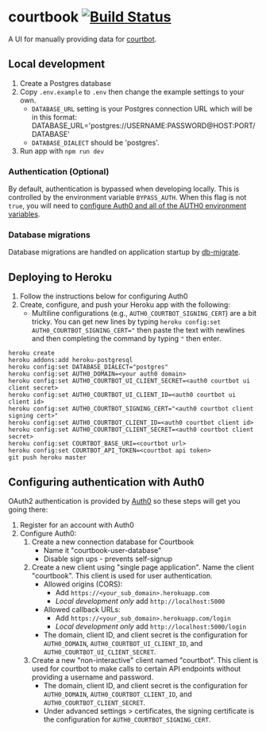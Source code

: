 # courtbook [![Build Status](https://travis-ci.org/codefortulsa/courtbook.svg?branch=master)](https://travis-ci.org/codefortulsa/courtbook)

A UI for manually providing data for [courtbot](https://github.com/codefortulsa/courtbot-engine).

## Local development

1. Create a Postgres database
1. Copy `.env.example` to `.env` then change the example settings to your own.
    * `DATABASE_URL` setting is your Postgres connection URL which will be in this format: DATABASE_URL='postgres://USERNAME:PASSWORD@HOST:PORT/DATABASE'
    * `DATABASE_DIALECT` should be 'postgres'.
1. Run app with `npm run dev`

### Authentication (Optional)

By default, authentication is bypassed when developing locally. This is controlled by the environment variable `BYPASS_AUTH`. When this flag is not `true`, you will need to [configure Auth0 and all of the AUTH0 environment variables](#configuring-authentication-with-auth0).

### Database migrations

Database migrations are handled on application startup by [db-migrate](https://github.com/db-migrate/node-db-migrate).

## Deploying to Heroku

1. Follow the instructions below for configuring Auth0
1. Create, configure, and push your Heroku app with the following:
    * Multiline configurations (e.g., `AUTH0_COURTBOT_SIGNING_CERT`) are a bit tricky. You can get new lines by typing `heroku config:set AUTH0_COURTBOT_SIGNING_CERT="` then paste the text with newlines and then completing the command by typing `"` then enter.

```
heroku create
heroku addons:add heroku-postgresql
heroku config:set DATABASE_DIALECT="postgres"
heroku config:set AUTH0_DOMAIN=<your auth0 domain>
heroku config:set AUTH0_COURTBOT_UI_CLIENT_SECRET=<auth0 courtbot ui client secret>
heroku config:set AUTH0_COURTBOT_UI_CLIENT_ID=<auth0 courtbot ui client id>
heroku config:set AUTH0_COURTBOT_SIGNING_CERT="<auth0 courtbot client signing cert>"
heroku config:set AUTH0_COURTBOT_CLIENT_ID=<auth0 courtbot client id>
heroku config:set AUTH0_COURTBOT_CLIENT_SECRET=<auth0 courtbot client secret>
heroku config:set COURTBOT_BASE_URI=<courtbot url>
heroku config:set COURTBOT_API_TOKEN=<courtbot api token>
git push heroku master
```

## Configuring authentication with Auth0

OAuth2 authentication is provided by [Auth0](https://auth0.com) so these steps will get you going there:

1. Register for an account with Auth0
1. Configure Auth0:
    1. Create a new connection database for Courtbook
        * Name it "courtbook-user-database"
        * Disable sign ups - prevents self-signup
    1. Create a new client using "single page application". Name the client "courtbook". This client is used for user authentication.
        * Allowed origins (CORS): 
            * Add `https://<your_sub_domain>.herokuapp.com`
            * _Local development only_ add `http://localhost:5000`
        * Allowed callback URLs: 
            * Add `https://<your_sub_domain>.herokuapp.com/login`
            * _Local development only_ add `http://localhost:5000/login`
        * The domain, client ID, and client secret is the configuration for `AUTH0_DOMAIN`, `AUTH0_COURTBOT_UI_CLIENT_ID`, and `AUTH0_COURTBOT_UI_CLIENT_SECRET`.
    1. Create a new "non-interactive" client named "courtbot". This client is used for courtbot to make calls to certain API endpoints without providing a username and password.
        * The domain, client ID, and client secret is the configuration for `AUTH0_DOMAIN`, `AUTH0_COURTBOT_CLIENT_ID`, and `AUTH0_COURTBOT_CLIENT_SECRET`. 
        * Under advanced settings > certificates, the signing certificate is the configuration for `AUTH0_COURTBOT_SIGNING_CERT`.

